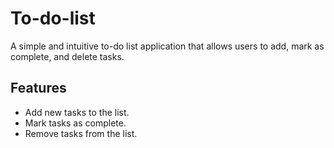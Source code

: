# To-do-list
A simple and intuitive to-do list application that allows users to add, mark as complete, and delete tasks.
## Features

- Add new tasks to the list.
- Mark tasks as complete.
- Remove tasks from the list.
